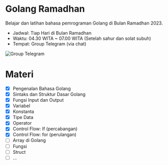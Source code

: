 # Golang Ramadhan

Belajar dan latihan bahasa pemrograman Golang di Bulan Ramadhan 2023.

- Jadwal: Tiap Hari di Bulan Ramadhan
- Waktu: 04.30 WITA ~ 07.00 WITA (Setelah sahur dan solat subuh)
- Tempat: Group Telegram (via chat)

![Group Telegram](https://user-images.githubusercontent.com/4420029/229660489-381db778-5df9-43c9-bdb1-a4e9b2733cdd.png)

# Materi

- [x] Pengenalan Bahasa Golang
- [x] Sintaks dan Struktur Dasar Golang
- [x] Fungsi Input dan Output
- [x] Variabel
- [x] Konstanta
- [x] Tipe Data
- [x] Operator
- [x] Control Flow: If (percabangan)
- [x] Control Flow: for (perulangan)
- [ ] Array di Golang
- [ ] Fungsi
- [ ] Struct
- [ ] ...

